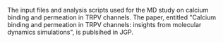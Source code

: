 The input files and analysis scripts used for the MD study on calcium binding and permeation in TRPV channels. The paper, entitled "Calcium binding and permeation in TRPV channels: insights from molecular dynamics simulations", is publsihed in JGP.
